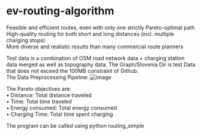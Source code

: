 # ev-routing-algorithm
Feasible and efficient routes, even with only one strictly Pareto-optimal path  
High-quality routing for both short and long distances (incl. multiple charging stops)  
More diverse and realistic results than many commercial route planners  

Test data is a combination of OSM road network data + charging station data merged as well as topography data.
The Graph/Slovenia Dir is test Data that does not exceed the 100MB constraint of Github.  
The Data Preprocessing Pipeline:
![image](https://github.com/user-attachments/assets/afde527a-f8d2-4f1d-b67f-cddf6d503a5d)

The Pareto objectives are:  
• Distance: Total distance traveled  
• Time: Total time traveled  
• Energy consumed: Total energy consumed  
• Charging Time: Total time spent charging

The program can be called using python routing_simple
